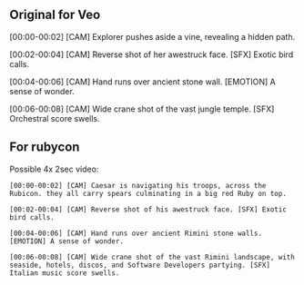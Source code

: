 
## Original for Veo


[00:00-00:02] [CAM] Explorer pushes aside a vine, revealing a hidden path.

[00:02-00:04] [CAM] Reverse shot of her awestruck face. [SFX] Exotic bird calls.

[00:04-00:06] [CAM] Hand runs over ancient stone wall. [EMOTION] A sense of wonder.

[00:06-00:08] [CAM] Wide crane shot of the vast jungle temple. [SFX] Orchestral score swells.

## For rubycon

Possible 4x 2sec video:

```
[00:00-00:02] [CAM] Caesar is navigating his troops, across the Rubicon. they all carry spears culminating in a big red Ruby on top.

[00:02-00:04] [CAM] Reverse shot of his awestruck face. [SFX] Exotic bird calls.

[00:04-00:06] [CAM] Hand runs over ancient Rimini stone walls. [EMOTION] A sense of wonder.

[00:06-00:08] [CAM] Wide crane shot of the vast Rimini landscape, with seaside, hotels, discos, and Software Developers partying. [SFX] Italian music score swells.
```

